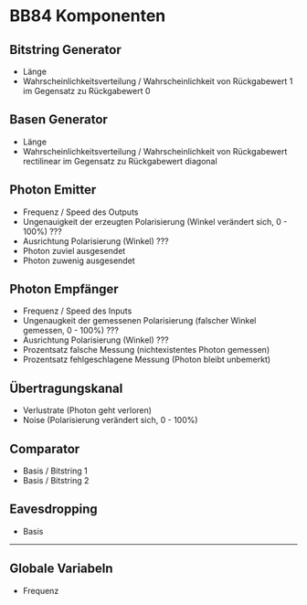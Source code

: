 # BB84 Komponenten

## Bitstring Generator
* Länge
* Wahrscheinlichkeitsverteilung / Wahrscheinlichkeit von Rückgabewert 1 im Gegensatz zu Rückgabewert 0

## Basen Generator
* Länge
* Wahrscheinlichkeitsverteilung / Wahrscheinlichkeit von Rückgabewert rectilinear im Gegensatz zu Rückgabewert diagonal

## Photon Emitter
* Frequenz / Speed des Outputs
* Ungenauigkeit der erzeugten Polarisierung (Winkel verändert sich, 0 - 100%) ???
* Ausrichtung Polarisierung (Winkel) ???
* Photon zuviel ausgesendet
* Photon zuwenig ausgesendet

## Photon Empfänger
* Frequenz / Speed des Inputs
* Ungenaugkeit der gemessenen Polarisierung (falscher Winkel gemessen, 0 - 100%) ???
* Ausrichtung Polarisierung (Winkel) ???
* Prozentsatz falsche Messung (nichtexistentes Photon gemessen)
* Prozentsatz fehlgeschlagene Messung (Photon bleibt unbemerkt)

## Übertragungskanal
* Verlustrate (Photon geht verloren)
* Noise (Polarisierung verändert sich, 0 - 100%)

## Comparator
* Basis / Bitstring 1
* Basis / Bitstring 2

## Eavesdropping
* Basis

---
## Globale Variabeln
* Frequenz